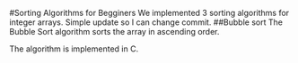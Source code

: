 #Sorting Algorithms for Begginers
We implemented 3 sorting algorithms for integer arrays.
Simple update so I can change commit.
##Bubble sort
The Bubble Sort algorithm sorts the array in ascending order.

The algorithm is implemented in C.

